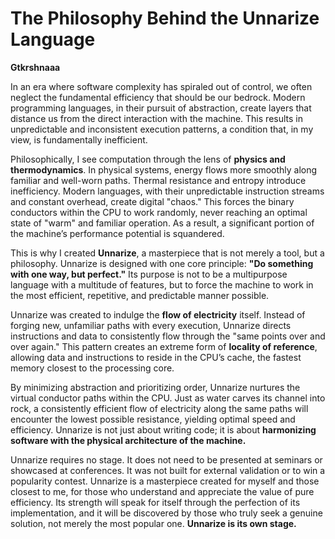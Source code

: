 # **The Philosophy Behind the Unnarize Language**

**Gtkrshnaaa**

In an era where software complexity has spiraled out of control, we often neglect the fundamental efficiency that should be our bedrock. Modern programming languages, in their pursuit of abstraction, create layers that distance us from the direct interaction with the machine. This results in unpredictable and inconsistent execution patterns, a condition that, in my view, is fundamentally inefficient.

Philosophically, I see computation through the lens of **physics and thermodynamics**. In physical systems, energy flows more smoothly along familiar and well-worn paths. Thermal resistance and entropy introduce inefficiency. Modern languages, with their unpredictable instruction streams and constant overhead, create digital "chaos." This forces the binary conductors within the CPU to work randomly, never reaching an optimal state of "warm" and familiar operation. As a result, a significant portion of the machine’s performance potential is squandered.

This is why I created **Unnarize**, a masterpiece that is not merely a tool, but a philosophy. Unnarize is designed with one core principle: **"Do something with one way, but perfect."** Its purpose is not to be a multipurpose language with a multitude of features, but to force the machine to work in the most efficient, repetitive, and predictable manner possible.

Unnarize was created to indulge the **flow of electricity** itself. Instead of forging new, unfamiliar paths with every execution, Unnarize directs instructions and data to consistently flow through the "same points over and over again." This pattern creates an extreme form of **locality of reference**, allowing data and instructions to reside in the CPU’s cache, the fastest memory closest to the processing core.

By minimizing abstraction and prioritizing order, Unnarize nurtures the virtual conductor paths within the CPU. Just as water carves its channel into rock, a consistently efficient flow of electricity along the same paths will encounter the lowest possible resistance, yielding optimal speed and efficiency. Unnarize is not just about writing code; it is about **harmonizing software with the physical architecture of the machine.**

Unnarize requires no stage. It does not need to be presented at seminars or showcased at conferences. It was not built for external validation or to win a popularity contest. Unnarize is a masterpiece created for myself and those closest to me, for those who understand and appreciate the value of pure efficiency. Its strength will speak for itself through the perfection of its implementation, and it will be discovered by those who truly seek a genuine solution, not merely the most popular one. **Unnarize is its own stage.**